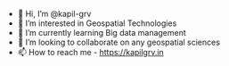- 👋 Hi, I’m @kapil-grv
- 👀 I’m interested in Geospatial Technologies
- 🌱 I’m currently learning Big data management
- 💞️ I’m looking to collaborate on any geospatial sciences
- 📫 How to reach me - https://kapilgrv.in

<!---
kapil-grv/kapil-grv is a ✨ special ✨ repository because its `README.md` (this file) appears on your GitHub profile.
You can click the Preview link to take a look at your changes.
--->
